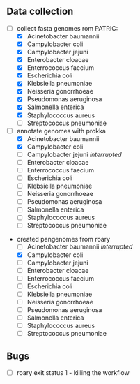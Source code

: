 ## Data collection

- [ ] collect fasta genomes rom PATRIC:
    - [X] Acinetobacter baumannii
    - [X] Campylobacter coli
    - [X] Campylobacter jejuni
    - [X] Enterobacter cloacae
    - [X] Enterrococcus faecium
    - [X] Escherichia coli
    - [X] Klebsiella pneumoniae
    - [X] Neisseria gonorrhoeae
    - [X] Pseudomonas aeruginosa
    - [X] Salmonella enterica
    - [X] Staphylococcus aureus
    - [ ] Streptococcus pneumoniae
- [ ] annotate genomes with prokka
    - [X] Acinetobacter baumannii
    - [X] Campylobacter coli
    - [ ] Campylobacter jejuni _interrupted_
    - [ ] Enterobacter cloacae
    - [ ] Enterrococcus faecium
    - [ ] Escherichia coli
    - [ ] Klebsiella pneumoniae
    - [ ] Neisseria gonorrhoeae
    - [ ] Pseudomonas aeruginosa
    - [ ] Salmonella enterica
    - [ ] Staphylococcus aureus
    - [ ] Streptococcus pneumoniae
- created pangenomes from roary
    - [ ] Acinetobacter baumannii _interrupted_
    - [X] Campylobacter coli
    - [ ] Campylobacter jejuni 
    - [ ] Enterobacter cloacae
    - [ ] Enterrococcus faecium
    - [ ] Escherichia coli
    - [ ] Klebsiella pneumoniae
    - [ ] Neisseria gonorrhoeae
    - [ ] Pseudomonas aeruginosa
    - [ ] Salmonella enterica
    - [ ] Staphylococcus aureus
    - [ ] Streptococcus pneumoniae

## Bugs

- [ ] roary exit status 1 - killing the workflow